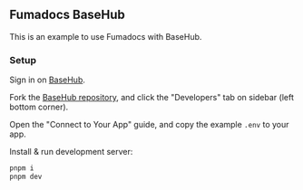 ## Fumadocs BaseHub

This is an example to use Fumadocs with BaseHub.

### Setup

Sign in on [BaseHub](https://basehub.com).

Fork the [BaseHub repository](https://basehub.com/fuma-nama/fumadocs-template/explore?fork=true), and click the "Developers" tab on sidebar (left bottom corner).

Open the "Connect to Your App" guide, and copy the example `.env` to your app.

Install & run development server:

```bash
pnpm i
pnpm dev
```